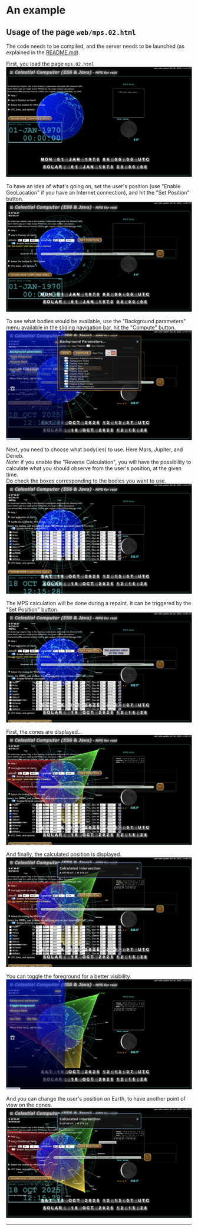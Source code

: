 # An example

## Usage of the page `web/mps.02.html`

The code needs to be compiled, and the server needs to be launched (as explained in the [README.md](README.md)).

First, you load the page `mps.02.html`
![01](./doc/MPS.01.png)

To have an idea of what's going on, set the user's position (use "Enable GeoLocation" if you have an Internet connection), and hit the "Set Position" button.
![02](./doc/MPS.02.png)

To see what bodies would be available, use the "Background parameters" menu available in the sliding navigation bar, hit the "Compute" button. 
![03](./doc/MPS.03.png)

Next, you need to choose what body(ies) to use. Here Mars, Jupiter, and Deneb.  
_Note:_ if you enable the "Reverse Calculation", you will have the possibility to calculate what you should observe from the user's position, at the given time.  
Do check the boxes corresponding to the bodies you want to use.
![04](./doc/MPS.04.png)

The MPS calculation will be done during a repaint. It can be triggered by the "Set Position" button. 
![05](./doc/MPS.05.png)

First, the cones are displayed...
![06](./doc/MPS.06.png)

And finally, the calculated position is displayed.
![07](./doc/MPS.07.png)

You can toggle the foreground for a better visibility.
![08](./doc/MPS.08.png)

And you can change the user's position on Earth, to have another point of view on the cones.
![09](./doc/MPS.09.png)

---